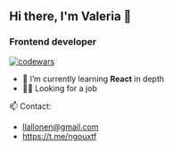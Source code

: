 ## Hi there, I'm Valeria  👋
### Frontend developer

[![codewars](https://www.codewars.com/users/llallonen/badges/small)](https://www.codewars.com/users/llallonen) 


- 🌱 I’m currently learning **React** in depth
- 👩‍💻 Looking for a job

📫 Contact:
- llallonen@gmail.com
- https://t.me/ngouxtf
